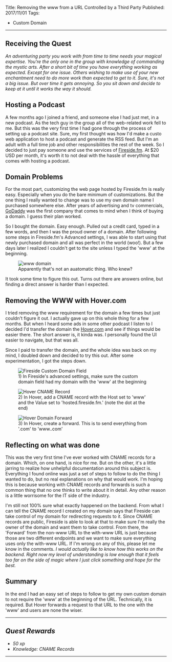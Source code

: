 Title: Removing the www from a URL Controlled by a Third Party
Published: 2017/11/01
Tags: 
- Custom Domain
---

## Receiving the Quest
*An adventuring party you work with from time to time needs your magical expertise. You're the only one in the group with knowledge of commanding the mystic arts. After a short bit of time you have everything working as expected. Except for one issue. Others wishing to make use of your new enchantment need to do more work than expected to get to it. Sure, it's not a big issue. But over time it gets annoying. So you sit down and decide to keep at it until it works the way it should.*

## Hosting a Podcast

A few months ago I joined a friend, and someone else I had just met, in a new podcast. As the tech guy in the group all of the web-related work fell to me. But this was the very first time I had gone through the process of setting up a podcast site. Sure, my first thought was how I'd make a custo web application to host a podcast and generate the RSS feed. But I'm an adult with a full time job and other responsibilities the rest of the week. So I decided to just pay someone and use the services of [Fireside.fm](https://fireside.fm/). At $20 USD per month, it's worth it to not deal with the hassle of everything that comes with hosting a podcast.

## Domain Problems

For the most part, customizing the web page hosted by Fireside.fm is really easy. Especially when you do the bare minimum of customizations. But the one thing I really wanted to change was to use my own domain name I purchased somewhere else. After years of advertising and tv commercials, [GoDaddy](https://www.godaddy.com/) was the first company that comes to mind when I think of buying a domain. I guess their plan worked.

So I bought the domain. Easy enough. Pulled out a credit card, typed in a few words, and then I was the proud owner of a domain. After following some steps in Fireside.fm's Advanced settings, I was able to start using that newly purchased domain and all was perfect in the world (woo!). But a few days later I realized I couldn't get to the site unless I typed the 'www' at the beginning.

<figure>
  <img src="__StorageSiteUrl__Assets/Images/BlogPostImages/05/www-domain.png" alt="www domain" class="img-fluid">
  <figcaption>Apparently that's not an auatomatic thing. Who knew?</figcaption>
</figure>

It took some time to figure this out. Turns out there are answers online, but finding a direct answer is harder than I expected.

## Removing the WWW with Hover.com

I tried removing the www requirement for the domain a few times but just couldn't figure it out. I actually gave up on this whole thing for a few months. But when I heard some ads in some other podcast I listen to I decided I'd transfer the domain the [Hover.com](https://www.hover.com/) and see if things would be easier there. The short answer is, it kinda was. I personally found the UI easier to navigate, but that was all.

Since I paid to transfer the domain, and the whole idea was back on my mind, I doubled down and decided to try this out. After some experimentation, I got the steps down.

<figure>
  <img src="__StorageSiteUrl__Assets/Images/BlogPostImages/05/fireside-custom-domain-field.png" alt="Fireside Custom Domain Field" class="img-fluid">
  <figcaption>1) In Fireside's advanced settings, make sure the custom domain field had my domain with the 'www' at the beginning</figcaption>
</figure>

<figure>
  <img src="__StorageSiteUrl__Assets/Images/BlogPostImages/05/hover-cname-record.png" alt="Hover CNAME Record" class="img-fluid">
  <figcaption>2) In Hover, add a CNAME record with the Host set to 'www' and the Value set to 'hosted.fireside.fm.' (note the dot at the end)</figcaption>
</figure>

<figure>
  <img src="__StorageSiteUrl__Assets/Images/BlogPostImages/05/hover-domain-forward.png" alt="Hover Domain Forward" class="img-fluid">
  <figcaption>3) In Hover, create a forward. This is to send everything from '<MyDomain>.com' to 'www.<MyDomain>.com'</figcaption>
</figure>

## Reflecting on what was done

This was the very first time I've ever worked with CNAME records for a domain. Which, on one hand, is nice for me. But on the other, it's a little jarring to realize how unhelpful documentation around this subject is. Everything I found online was just a set of steps to follow to do the thing I wanted to do, but no real explanations on why that would work. I'm hoping this is because working with CNAME records and forwards is such a common thing that no one thinks to write about it in detail. Any other reason is a little worrisome for the IT side of the industry.

I'm still not 100% sure what exactly happened on the backend. From what I can tell the CNAME record I created on my domain says that Fireside can take control of my domain for redirecting requests to it. Since CNAME records are public, Fireside is able to look at that to make sure I'm really the owner of the domain and want them to take control. From there, the 'Forward' from the non-www URL to the with-www URL is just because those are two different endpoints and we want to make sure everything uses only the with-www URL. If I'm wrong on any of this, please let me know in the comments. *I would actually like to know how this works on the backend. Right now my level of understanding is low enough that it feels too far on the side of magic where I just click something and hope for the best.*

## Summary

In the end I had an easy set of steps to follow to get my own custom domain to not require the 'www' at the beginning of the URL. Technically, it is required. But Hover forwards a request to that URL to the one with the 'www' and users are none the wiser.

---
## *Quest Rewards*
- *50 xp*
- *Knowledge: CNAME Records*
---
